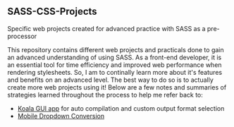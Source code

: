 ## SASS-CSS-Projects
Specific web projects created for advanced practice with SASS as a pre-processor 

This repository contains different web projects and practicals done to gain an advanced understanding of using SASS. As a front-end developer, it is an essential tool for time efficiency and improved web performance when rendering stylesheets. So, I am to continally learn more about it's features and benefits on an advanced level. The best way to do so is to actually create more web projects using it! Below are a few notes and summaries of strategies learned throughout the process to help me refer back to:

* [Koala GUI app](http://koala-app.com/) for auto compilation and custom output format selection
* [Mobile Dropdown Conversion](https://www.astuteo.com/mobilemenu/)
